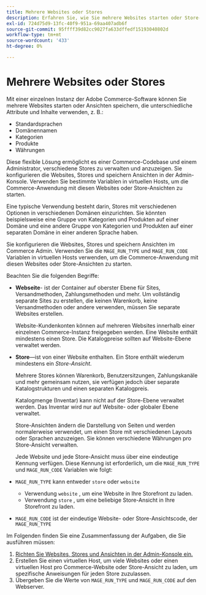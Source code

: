 ```yaml
---
title: Mehrere Websites oder Stores
description: Erfahren Sie, wie Sie mehrere Websites starten oder Store-Ansichten mit verschiedenen Optionen, Domänen und Inhalten implementieren können.
exl-id: 724d75d9-13fc-40f9-951a-69aa407adb6f
source-git-commit: 95ffff39d82cc9027fa633dffedf15193040802d
workflow-type: tm+mt
source-wordcount: '433'
ht-degree: 0%

---
```


# Mehrere Websites oder Stores

Mit einer einzelnen Instanz der Adobe Commerce-Software können Sie mehrere Websites starten oder Ansichten speichern, die unterschiedliche Attribute und Inhalte verwenden, z. B.:

- Standardsprachen
- Domänennamen
- Kategorien
- Produkte
- Währungen

Diese flexible Lösung ermöglicht es einer Commerce-Codebase und einem Administrator, verschiedene Stores zu verwalten und anzuzeigen. Sie konfigurieren die Websites, Stores und speichern Ansichten in der Admin-Konsole. Verwenden Sie bestimmte Variablen in virtuellen Hosts, um die Commerce-Anwendung mit diesen Websites oder Store-Ansichten zu starten.

Eine typische Verwendung besteht darin, Stores mit verschiedenen Optionen in verschiedenen Domänen einzurichten. Sie könnten beispielsweise eine Gruppe von Kategorien und Produkten auf einer Domäne und eine andere Gruppe von Kategorien und Produkten auf einer separaten Domäne in einer anderen Sprache haben.

Sie konfigurieren die Websites, Stores und speichern Ansichten im Commerce Admin. Verwenden Sie die `MAGE_RUN_TYPE` und `MAGE_RUN_CODE` Variablen in virtuellen Hosts verwenden, um die Commerce-Anwendung mit diesen Websites oder Store-Ansichten zu starten.

Beachten Sie die folgenden Begriffe:

- **Webseite**- ist der Container auf oberster Ebene für Sites, Versandmethoden, Zahlungsmethoden und mehr. Um vollständig separate Sites zu erstellen, die keinen Warenkorb, keine Versandmethoden oder andere verwenden, müssen Sie separate Websites erstellen.

  Website-Kundenkonten können auf mehreren Websites innerhalb einer einzelnen Commerce-Instanz freigegeben werden. Eine Website enthält mindestens einen Store. Die Katalogpreise sollten auf Website-Ebene verwaltet werden.

- **Store**—ist von einer Website enthalten. Ein Store enthält wiederum mindestens ein *Store-Ansicht*.

  Mehrere Stores können Warenkorb, Benutzersitzungen, Zahlungskanäle und mehr gemeinsam nutzen, sie verfügen jedoch über separate Katalogstrukturen und einen separaten Katalogpreis.

  Katalogmenge (Inventar) kann nicht auf der Store-Ebene verwaltet werden. Das Inventar wird nur auf Website- oder globaler Ebene verwaltet.

  Store-Ansichten ändern die Darstellung von Seiten und werden normalerweise verwendet, um einen Store mit verschiedenen Layouts oder Sprachen anzuzeigen. Sie können verschiedene Währungen pro Store-Ansicht verwalten.

  Jede Website und jede Store-Ansicht muss über eine eindeutige Kennung verfügen. Diese Kennung ist erforderlich, um die `MAGE_RUN_TYPE` und `MAGE_RUN_CODE` Variablen wie folgt:

- `MAGE_RUN_TYPE` kann entweder `store` oder `website`

   - Verwendung `website` , um eine Website in Ihre Storefront zu laden.
   - Verwendung `store` , um eine beliebige Store-Ansicht in Ihre Storefront zu laden.

- `MAGE_RUN_CODE` ist der eindeutige Website- oder Store-Ansichtscode, der `MAGE_RUN_TYPE`

Im Folgenden finden Sie eine Zusammenfassung der Aufgaben, die Sie ausführen müssen:

1. [Richten Sie Websites, Stores und Ansichten in der Admin-Konsole ein.](ms-admin.md)
1. Erstellen Sie einen virtuellen Host, um viele Websites oder einen virtuellen Host pro Commerce-Website oder Store-Ansicht zu laden, um spezifische Anweisungen für jeden Store zuzulassen.
1. Übergeben Sie die Werte von `MAGE_RUN_TYPE` und `MAGE_RUN_CODE` auf den Webserver.
